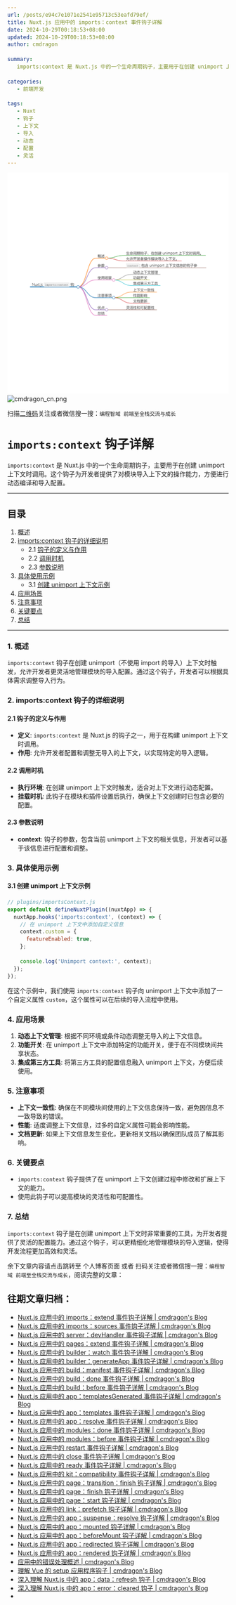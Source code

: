 ```yaml
---
url: /posts/e94c7e1071e2541e95713c53eafd79ef/
title: Nuxt.js 应用中的 imports：context 事件钩子详解
date: 2024-10-29T00:18:53+08:00
updated: 2024-10-29T00:18:53+08:00
author: cmdragon

summary:
   imports:context 是 Nuxt.js 中的一个生命周期钩子，主要用于在创建 unimport 上下文时调用。这个钩子为开发者提供了对模块导入上下文的操作能力，方便进行动态编译和导入配置。

categories:
   - 前端开发

tags:
   - Nuxt
   - 钩子
   - 上下文
   - 导入
   - 动态
   - 配置
   - 灵活
---
```


<img src="/images/2024_10_29 14_13_59.png" title="2024_10_29 14_13_59.png" alt="2024_10_29 14_13_59.png"/>

<img src="https://api2.cmdragon.cn/upload/cmder/20250304_012821924.jpg" title="cmdragon_cn.png" alt="cmdragon_cn.png"/>


扫描[二维码](https://api2.cmdragon.cn/upload/cmder/20250304_012821924.jpg)关注或者微信搜一搜：`编程智域 前端至全栈交流与成长`

# `imports:context` 钩子详解

`imports:context` 是 Nuxt.js 中的一个生命周期钩子，主要用于在创建 unimport 上下文时调用。这个钩子为开发者提供了对模块导入上下文的操作能力，方便进行动态编译和导入配置。

---

## 目录

1. [概述](#1-概述)
2. [imports:context 钩子的详细说明](#2-importscontext-钩子的详细说明)
   - 2.1 [钩子的定义与作用](#21-钩子的定义与作用)
   - 2.2 [调用时机](#22-调用时机)
   - 2.3 [参数说明](#23-参数说明)
3. [具体使用示例](#3-具体使用示例)
   - 3.1 [创建 unimport 上下文示例](#31-创建-unimport-上下文示例)
4. [应用场景](#4-应用场景)
5. [注意事项](#5-注意事项)
6. [关键要点](#6-关键要点)
7. [总结](#7-总结)

---

### 1. 概述

`imports:context` 钩子在创建 unimport（不使用 import 的导入）上下文时触发，允许开发者更灵活地管理模块的导入配置。通过这个钩子，开发者可以根据具体需求调整导入行为。

### 2. imports:context 钩子的详细说明

#### 2.1 钩子的定义与作用

- **定义**: `imports:context` 是 Nuxt.js 的钩子之一，用于在构建 unimport 上下文时调用。
- **作用**: 允许开发者配置和调整无导入的上下文，以实现特定的导入逻辑。

#### 2.2 调用时机

- **执行环境**: 在创建 unimport 上下文时触发，适合对上下文进行动态配置。
- **挂载时机**: 此钩子在模块和插件设置后执行，确保上下文创建时已包含必要的配置。

#### 2.3 参数说明

- **context**: 钩子的参数，包含当前 unimport 上下文的相关信息，开发者可以基于该信息进行配置和调整。

### 3. 具体使用示例

#### 3.1 创建 unimport 上下文示例

```javascript
// plugins/importsContext.js
export default defineNuxtPlugin((nuxtApp) => {
  nuxtApp.hooks('imports:context', (context) => {
    // 在 unimport 上下文中添加自定义信息
    context.custom = {
      featureEnabled: true,
    };

    console.log('Unimport context:', context);
  });
});
```

在这个示例中，我们使用 `imports:context` 钩子向 unimport 上下文中添加了一个自定义属性 `custom`，这个属性可以在后续的导入流程中使用。

### 4. 应用场景

1. **动态上下文管理**: 根据不同环境或条件动态调整无导入的上下文信息。
2. **功能开关**: 在 unimport 上下文中添加特定的功能开关，便于在不同模块间共享状态。
3. **集成第三方工具**: 将第三方工具的配置信息融入 unimport 上下文，方便后续使用。

### 5. 注意事项

- **上下文一致性**: 确保在不同模块间使用的上下文信息保持一致，避免因信息不一致导致的错误。
- **性能**: 适度调整上下文信息，过多的自定义属性可能会影响性能。
- **文档更新**: 如果上下文信息发生变化，更新相关文档以确保团队成员了解其影响。

### 6. 关键要点

- `imports:context` 钩子提供了在 unimport 上下文创建过程中修改和扩展上下文的能力。
- 使用此钩子可以提高模块的灵活性和可配置性。

### 7. 总结

`imports:context` 钩子是在创建 unimport 上下文时非常重要的工具，为开发者提供了灵活的配置能力。通过这个钩子，可以更精细化地管理模块的导入逻辑，使得开发流程更加高效和灵活。

余下文章内容请点击跳转至 个人博客页面 或者 扫码关注或者微信搜一搜：`编程智域 前端至全栈交流与成长`，阅读完整的文章：

## 往期文章归档：

- [Nuxt.js 应用中的 imports：extend 事件钩子详解 | cmdragon's Blog](https://blog.cmdragon.cn/posts/1d6dcd3025621c288fddb7d17465133c/)
- [Nuxt.js 应用中的 imports：sources 事件钩子详解 | cmdragon's Blog](https://blog.cmdragon.cn/posts/cf392e5071f22b4179114cece7e0e8b1/)
- [Nuxt.js 应用中的 server：devHandler 事件钩子详解 | cmdragon's Blog](https://blog.cmdragon.cn/posts/e3271aac91ec30fc15176811b001ed48/)
- [Nuxt.js 应用中的 pages：extend 事件钩子详解 | cmdragon's Blog](https://blog.cmdragon.cn/posts/22eb7478a08b6f78043cd5fae24c7ad4/)
- [Nuxt.js 应用中的 builder：watch 事件钩子详解 | cmdragon's Blog](https://blog.cmdragon.cn/posts/4cfe5f35f1a903646731a6c05a54d1dc/)
- [Nuxt.js 应用中的 builder：generateApp 事件钩子详解 | cmdragon's Blog](https://blog.cmdragon.cn/posts/1191139984bd4df519af6d16a616949e/)
- [Nuxt.js 应用中的 build：manifest 事件钩子详解 | cmdragon's Blog](https://blog.cmdragon.cn/posts/d69fdaae50601566d6f15c4e837c7cf3/)
- [Nuxt.js 应用中的 build：done 事件钩子详解 | cmdragon's Blog](https://blog.cmdragon.cn/posts/7b79085749b7f156ed36cf16fca42310/)
- [Nuxt.js 应用中的 build：before 事件钩子详解 | cmdragon's Blog](https://blog.cmdragon.cn/posts/81e5857d6d3ff5e375f0f6734e25daac/)
- [Nuxt.js 应用中的 app：templatesGenerated 事件钩子详解 | cmdragon's Blog](https://blog.cmdragon.cn/posts/3c565b88d4290c513e7c55ef934ec509/)
- [Nuxt.js 应用中的 app：templates 事件钩子详解 | cmdragon's Blog](https://blog.cmdragon.cn/posts/628fd1621bd298e33c2182dc18d36ea8/)
- [Nuxt.js 应用中的 app：resolve 事件钩子详解 | cmdragon's Blog](https://blog.cmdragon.cn/posts/dd9f1dcc573a828d78d2dc657b7d5c56/)
- [Nuxt.js 应用中的 modules：done 事件钩子详解 | cmdragon's Blog](https://blog.cmdragon.cn/posts/6427994cfc82edf8e740eb2b3edcead4/)
- [Nuxt.js 应用中的 modules：before 事件钩子详解 | cmdragon's Blog](https://blog.cmdragon.cn/posts/62721fbcf90812e7cb4f8192dad8c51b/)
- [Nuxt.js 应用中的 restart 事件钩子详解 | cmdragon's Blog](https://blog.cmdragon.cn/posts/b9f8b670ae04035bbe73a4e4e0ef26f1/)
- [Nuxt.js 应用中的 close 事件钩子详解 | cmdragon's Blog](https://blog.cmdragon.cn/posts/e16f122a2b0ff1157b75ce6cc609f9f1/)
- [Nuxt.js 应用中的 ready 事件钩子详解 | cmdragon's Blog](https://blog.cmdragon.cn/posts/bf27341c381e447f9e64e2d4e9b36db4/)
- [Nuxt.js 应用中的 kit：compatibility 事件钩子详解 | cmdragon's Blog](https://blog.cmdragon.cn/posts/5892994c55ef47a9af4acfc446d8e923/)
- [Nuxt.js 应用中的 page：transition：finish 钩子详解 | cmdragon's Blog](https://blog.cmdragon.cn/posts/b19fb081d695b4867066656e73740093/)
- [Nuxt.js 应用中的 page：finish 钩子详解 | cmdragon's Blog](https://blog.cmdragon.cn/posts/d86a35cfb808722da2a6383da93c4a16/)
- [Nuxt.js 应用中的 page：start 钩子详解 | cmdragon's Blog](https://blog.cmdragon.cn/posts/818748d467c0a22bfb87002939acb642/)
- [Nuxt.js 应用中的 link：prefetch 钩子详解 | cmdragon's Blog](https://blog.cmdragon.cn/posts/c9630bf715f84414f544802edae0e77a/)
- [Nuxt.js 应用中的 app：suspense：resolve 钩子详解 | cmdragon's Blog](https://blog.cmdragon.cn/posts/54de24a29ea32b400bc29f8b0b6a46b1/)
- [Nuxt.js 应用中的 app：mounted 钩子详解 | cmdragon's Blog](https://blog.cmdragon.cn/posts/0655a1f20f3c7d66e6b41c961df3103e/)
- [Nuxt.js 应用中的 app：beforeMount 钩子详解 | cmdragon's Blog](https://blog.cmdragon.cn/posts/a84be8813f0e28c0d673fcfc005a023e/)
- [Nuxt.js 应用中的 app：redirected 钩子详解 | cmdragon's Blog](https://blog.cmdragon.cn/posts/0a403b28ba9828265f24d658ed1d54d5/)
- [Nuxt.js 应用中的 app：rendered 钩子详解 | cmdragon's Blog](https://blog.cmdragon.cn/posts/ff851c9049725c29ffd402e2d1f008e2/)
- [应用中的错误处理概述 | cmdragon's Blog](https://blog.cmdragon.cn/posts/10c446738808a151ce640ad92307cece/)
- [理解 Vue 的 setup 应用程序钩子 | cmdragon's Blog](https://blog.cmdragon.cn/posts/6ed51fb844f1329c26155ff2a6ea4cd2/)
- [深入理解 Nuxt.js 中的 app：data：refresh 钩子 | cmdragon's Blog](https://blog.cmdragon.cn/posts/64d5872b7beb55312b9d4537c9366d2b/)
- [深入理解 Nuxt.js 中的 app：error：cleared 钩子 | cmdragon's Blog](https://blog.cmdragon.cn/posts/b77d43b884a1b04d68230c5963b5e15a/)
-

